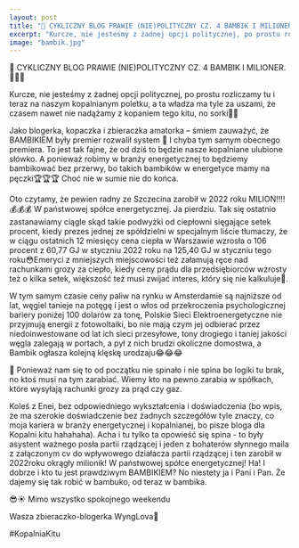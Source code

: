 ```yaml
---
layout: post
title: "📝 CYKLICZNY BLOG PRAWIE (NIE)POLITYCZNY CZ. 4 BAMBIK I MILIONER.🤑🤑🤑"
excerpt: "Kurcze, nie jesteśmy z żadnej opcji politycznej, po prostu rozliczamy tu i teraz na naszym kopalnianym poletku, a ta władza ma tyle za uszami, że czasem nawet nie nadążamy z kopaniem tego kitu, no sorki🤷‍♀️"
image: "bambik.jpg"
---
```

📝 CYKLICZNY BLOG PRAWIE (NIE)POLITYCZNY CZ. 4 BAMBIK I MILIONER.🤑🤑🤑

Kurcze, nie jesteśmy z żadnej opcji politycznej, po prostu rozliczamy tu i teraz na naszym kopalnianym poletku, a ta władza ma tyle za uszami, że czasem nawet nie nadążamy z kopaniem tego kitu, no sorki🤷‍♀️

Jako blogerka, kopaczka i zbieraczka amatorka – śmiem zauważyć, że BAMBIKIEM były premier rozwalił system 👏 I chyba tym samym obecnego premiera.
To jest tak fajne, że od dziś to będzie nasze kopalniane ulubione słówko. A ponieważ robimy w branży energetycznej to będziemy bambikować bez przerwy, bo takich bambików w energetyce mamy na pęczki🏆🏆🏆
Choć nie w sumie nie do końca.

Oto czytamy, że pewien radny ze Szczecina zarobił w 2022 roku MILION!!!! 💰💰💰 W państwowej spółce energetycznej. Ja pierdziu.
Tak się ostatnio zastanawiamy ciągle skąd takie podwyżki od ciepłowni sięgające setek procent, kiedy prezes jednej ze spółdzielni w specjalnym liście tłumaczy, że w  ciągu ostatnich 12 miesięcy cena ciepła w Warszawie wzrosła o 106 procent  z 60,77 GJ w styczniu 2022 roku na 125,40 GJ w styczniu tego roku😳Emeryci z mniejszych miejscowości też załamują ręce nad rachunkami grozy za ciepło, kiedy ceny prądu dla przedsiębiorców wzrosty też o kilka setek, większość też musi zwijać interes, który się nie kalkuluje😤. 

W tym samym czasie ceny paliw na rynku w Amsterdamie są najniższe od lat, węgiel tanieje na potęgę i jest o włos od przekroczenia psychologicznej bariery poniżej 100 dolarów za tonę, Polskie Sieci Elektroenergetyczne nie przyjmują energii z fotowoltaiki, bo nie mają czym jej odbierać przez niedoinwestowane od lat ich sieci przesyłowe, tony drogiego i taniej jakości węgla zalegają w portach, a pył z nich brudzi okoliczne domostwa, a Bambik ogłasza kolejną klęskę urodzaju😂😂😂

🤯 Ponieważ nam się to od początku nie spinało i nie spina bo logiki tu brak, no ktoś musi na tym zarabiać. Wiemy kto na pewno zarabia w spółkach, które wysyłają rachunki grozy za prąd czy gaz.

Koleś z Enei, bez odpowiedniego  wykształcenia  i doświadczenia (bo wpis, że ma szerokie doświadczenie bez żadnych szczegółów tyle znaczy, co moja kariera w branży energetycznej i kopalnianej, bo pisze bloga dla Kopalni kitu hahahaha).
Acha i tu tylko ta opowieść się spina - to były asystent ważnego posła partii rządzącej i jeden z bohaterów słynnego maila z załączonym cv do wpływowego działacza partii rządzącej i ten zarobił w 2022roku okrągły milionik! W państwowej spółce energetycznej! Ha! 
I dobrze i kto tu jest prawdziwym BAMBIKIEM? No niestety ja i Pani i Pan. Że dajemy się tak robić w bambuko, od teraz w bambika.

😎☀️ Mimo wszystko spokojnego weekendu

Wasza zbieraczko-blogerka WyngLova💋

#KopalniaKitu
